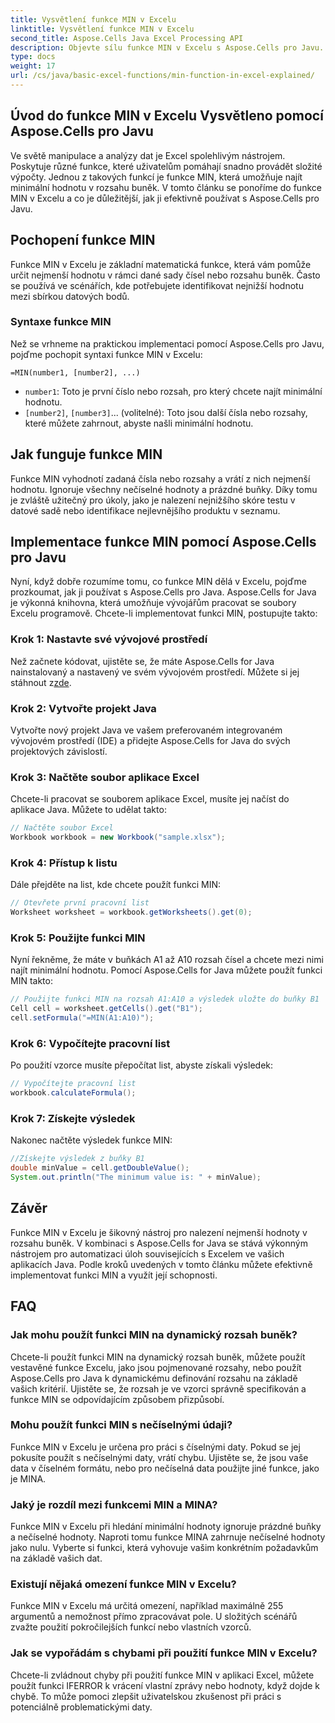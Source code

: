 ```yaml
---
title: Vysvětlení funkce MIN v Excelu
linktitle: Vysvětlení funkce MIN v Excelu
second_title: Aspose.Cells Java Excel Processing API
description: Objevte sílu funkce MIN v Excelu s Aspose.Cells pro Javu. Naučte se bez námahy najít minimální hodnoty.
type: docs
weight: 17
url: /cs/java/basic-excel-functions/min-function-in-excel-explained/
---
```


## Úvod do funkce MIN v Excelu Vysvětleno pomocí Aspose.Cells pro Javu

Ve světě manipulace a analýzy dat je Excel spolehlivým nástrojem. Poskytuje různé funkce, které uživatelům pomáhají snadno provádět složité výpočty. Jednou z takových funkcí je funkce MIN, která umožňuje najít minimální hodnotu v rozsahu buněk. V tomto článku se ponoříme do funkce MIN v Excelu a co je důležitější, jak ji efektivně používat s Aspose.Cells pro Javu.

## Pochopení funkce MIN

Funkce MIN v Excelu je základní matematická funkce, která vám pomůže určit nejmenší hodnotu v rámci dané sady čísel nebo rozsahu buněk. Často se používá ve scénářích, kde potřebujete identifikovat nejnižší hodnotu mezi sbírkou datových bodů.

### Syntaxe funkce MIN

Než se vrhneme na praktickou implementaci pomocí Aspose.Cells pro Javu, pojďme pochopit syntaxi funkce MIN v Excelu:

```
=MIN(number1, [number2], ...)
```

- `number1`: Toto je první číslo nebo rozsah, pro který chcete najít minimální hodnotu.
- `[number2]`, `[number3]`... (volitelné): Toto jsou další čísla nebo rozsahy, které můžete zahrnout, abyste našli minimální hodnotu.

## Jak funguje funkce MIN

Funkce MIN vyhodnotí zadaná čísla nebo rozsahy a vrátí z nich nejmenší hodnotu. Ignoruje všechny nečíselné hodnoty a prázdné buňky. Díky tomu je zvláště užitečný pro úkoly, jako je nalezení nejnižšího skóre testu v datové sadě nebo identifikace nejlevnějšího produktu v seznamu.

## Implementace funkce MIN pomocí Aspose.Cells pro Javu

Nyní, když dobře rozumíme tomu, co funkce MIN dělá v Excelu, pojďme prozkoumat, jak ji používat s Aspose.Cells pro Java. Aspose.Cells for Java je výkonná knihovna, která umožňuje vývojářům pracovat se soubory Excelu programově. Chcete-li implementovat funkci MIN, postupujte takto:

### Krok 1: Nastavte své vývojové prostředí

 Než začnete kódovat, ujistěte se, že máte Aspose.Cells for Java nainstalovaný a nastavený ve svém vývojovém prostředí. Můžete si jej stáhnout z[zde](https://releases.aspose.com/cells/java/).

### Krok 2: Vytvořte projekt Java

Vytvořte nový projekt Java ve vašem preferovaném integrovaném vývojovém prostředí (IDE) a přidejte Aspose.Cells for Java do svých projektových závislostí.

### Krok 3: Načtěte soubor aplikace Excel

Chcete-li pracovat se souborem aplikace Excel, musíte jej načíst do aplikace Java. Můžete to udělat takto:

```java
// Načtěte soubor Excel
Workbook workbook = new Workbook("sample.xlsx");
```

### Krok 4: Přístup k listu

Dále přejděte na list, kde chcete použít funkci MIN:

```java
// Otevřete první pracovní list
Worksheet worksheet = workbook.getWorksheets().get(0);
```

### Krok 5: Použijte funkci MIN

Nyní řekněme, že máte v buňkách A1 až A10 rozsah čísel a chcete mezi nimi najít minimální hodnotu. Pomocí Aspose.Cells for Java můžete použít funkci MIN takto:

```java
// Použijte funkci MIN na rozsah A1:A10 a výsledek uložte do buňky B1
Cell cell = worksheet.getCells().get("B1");
cell.setFormula("=MIN(A1:A10)");
```

### Krok 6: Vypočítejte pracovní list

Po použití vzorce musíte přepočítat list, abyste získali výsledek:

```java
// Vypočítejte pracovní list
workbook.calculateFormula();
```

### Krok 7: Získejte výsledek

Nakonec načtěte výsledek funkce MIN:

```java
//Získejte výsledek z buňky B1
double minValue = cell.getDoubleValue();
System.out.println("The minimum value is: " + minValue);
```

## Závěr

Funkce MIN v Excelu je šikovný nástroj pro nalezení nejmenší hodnoty v rozsahu buněk. V kombinaci s Aspose.Cells for Java se stává výkonným nástrojem pro automatizaci úloh souvisejících s Excelem ve vašich aplikacích Java. Podle kroků uvedených v tomto článku můžete efektivně implementovat funkci MIN a využít její schopnosti.

## FAQ

### Jak mohu použít funkci MIN na dynamický rozsah buněk?

Chcete-li použít funkci MIN na dynamický rozsah buněk, můžete použít vestavěné funkce Excelu, jako jsou pojmenované rozsahy, nebo použít Aspose.Cells pro Java k dynamickému definování rozsahu na základě vašich kritérií. Ujistěte se, že rozsah je ve vzorci správně specifikován a funkce MIN se odpovídajícím způsobem přizpůsobí.

### Mohu použít funkci MIN s nečíselnými údaji?

Funkce MIN v Excelu je určena pro práci s číselnými daty. Pokud se jej pokusíte použít s nečíselnými daty, vrátí chybu. Ujistěte se, že jsou vaše data v číselném formátu, nebo pro nečíselná data použijte jiné funkce, jako je MINA.

### Jaký je rozdíl mezi funkcemi MIN a MINA?

Funkce MIN v Excelu při hledání minimální hodnoty ignoruje prázdné buňky a nečíselné hodnoty. Naproti tomu funkce MINA zahrnuje nečíselné hodnoty jako nulu. Vyberte si funkci, která vyhovuje vašim konkrétním požadavkům na základě vašich dat.

### Existují nějaká omezení funkce MIN v Excelu?

Funkce MIN v Excelu má určitá omezení, například maximálně 255 argumentů a nemožnost přímo zpracovávat pole. U složitých scénářů zvažte použití pokročilejších funkcí nebo vlastních vzorců.

### Jak se vypořádám s chybami při použití funkce MIN v Excelu?

Chcete-li zvládnout chyby při použití funkce MIN v aplikaci Excel, můžete použít funkci IFERROR k vrácení vlastní zprávy nebo hodnoty, když dojde k chybě. To může pomoci zlepšit uživatelskou zkušenost při práci s potenciálně problematickými daty.